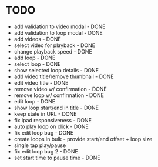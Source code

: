 # TODO

- add validation to video modal - DONE
- add validation to loop modal - DONE
- add videos - DONE
- select video for playback - DONE
- change playback speed - DONE
- add loop - DONE
- select loop - DONE
- show selected loop details - DONE
- add video title/remove thumbnail - DONE
- edit video title - DONE
- remove video w/ confirmation - DONE
- remove loop w/ confirmation - DONE
- edit loop - DONE
- show loop start/end in title - DONE
- keep state in URL - DONE
- fix ipad responsiveness - DONE
- auto play loop on click - DONE
- fix edit loop bug - DONE
- create loops in bulk - provide start/end offset + loop size
- single tap play/pause
- fix edit loop bug 2 - DONE
- set start time to pause time - DONE
